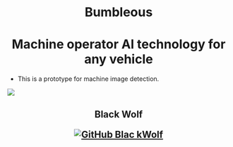 
<h1 align='center'> Bumbleous </h1>

<h1 align='center'> Machine operator AI technology for any vehicle </h1> 

- This is a prototype for machine image detection.
 

<img src="https://github.com/bw-alpha/Bumbleous/blob/main/screenshots/Screenshot%202022-02-19%2021.36.34.png?raw=true">

 

<h2 align='center'>
Black Wolf

[![GitHub Blac kWolf](https://img.shields.io/badge/GitHub-100000?style=for-the-badge&logo=github&logoColor=white)](https://github.com/bw-alpha)  
  
<h4 align='center'>
<h4 align='center'>
 </h4>
  

